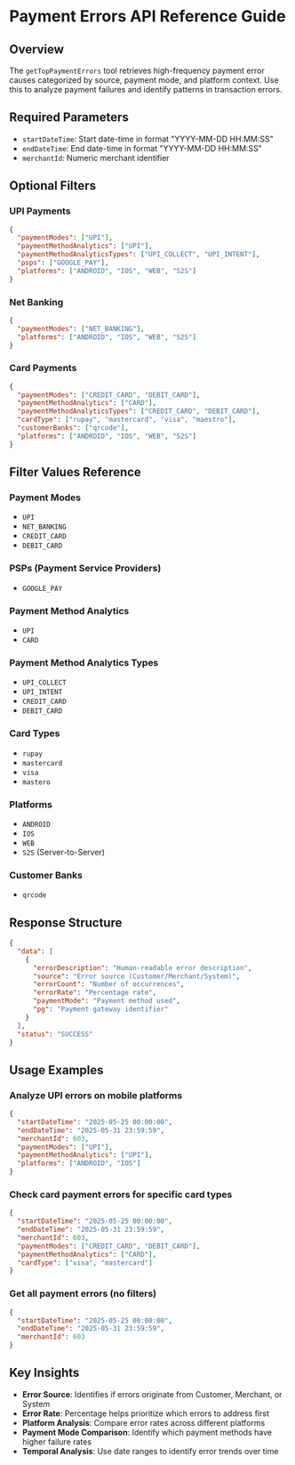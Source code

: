 # Payment Errors API Reference Guide

## Overview

The `getTopPaymentErrors` tool retrieves high-frequency payment error causes categorized by source, payment mode, and platform context. Use this to analyze payment failures and identify patterns in transaction errors.

## Required Parameters

- `startDateTime`: Start date-time in format "YYYY-MM-DD HH:MM:SS"
- `endDateTime`: End date-time in format "YYYY-MM-DD HH:MM:SS"
- `merchantId`: Numeric merchant identifier

## Optional Filters

### UPI Payments

```json
{
  "paymentModes": ["UPI"],
  "paymentMethodAnalytics": ["UPI"],
  "paymentMethodAnalyticsTypes": ["UPI_COLLECT", "UPI_INTENT"],
  "psps": ["GOOGLE_PAY"],
  "platforms": ["ANDROID", "IOS", "WEB", "S2S"]
}
```

### Net Banking

```json
{
  "paymentModes": ["NET_BANKING"],
  "platforms": ["ANDROID", "IOS", "WEB", "S2S"]
}
```

### Card Payments

```json
{
  "paymentModes": ["CREDIT_CARD", "DEBIT_CARD"],
  "paymentMethodAnalytics": ["CARD"],
  "paymentMethodAnalyticsTypes": ["CREDIT_CARD", "DEBIT_CARD"],
  "cardType": ["rupay", "mastercard", "visa", "maestro"],
  "customerBanks": ["qrcode"],
  "platforms": ["ANDROID", "IOS", "WEB", "S2S"]
}
```

## Filter Values Reference

### Payment Modes

- `UPI`
- `NET_BANKING`
- `CREDIT_CARD`
- `DEBIT_CARD`

### PSPs (Payment Service Providers)

- `GOOGLE_PAY`

### Payment Method Analytics

- `UPI`
- `CARD`

### Payment Method Analytics Types

- `UPI_COLLECT`
- `UPI_INTENT`
- `CREDIT_CARD`
- `DEBIT_CARD`

### Card Types

- `rupay`
- `mastercard`
- `visa`
- `mastero`

### Platforms

- `ANDROID`
- `IOS`
- `WEB`
- `S2S` (Server-to-Server)

### Customer Banks

- `qrcode`

## Response Structure

```json
{
  "data": [
    {
      "errorDescription": "Human-readable error description",
      "source": "Error source (Customer/Merchant/System)",
      "errorCount": "Number of occurrences",
      "errorRate": "Percentage rate",
      "paymentMode": "Payment method used",
      "pg": "Payment gateway identifier"
    }
  ],
  "status": "SUCCESS"
}
```

## Usage Examples

### Analyze UPI errors on mobile platforms

```json
{
  "startDateTime": "2025-05-25 00:00:00",
  "endDateTime": "2025-05-31 23:59:59",
  "merchantId": 603,
  "paymentModes": ["UPI"],
  "paymentMethodAnalytics": ["UPI"],
  "platforms": ["ANDROID", "IOS"]
}
```

### Check card payment errors for specific card types

```json
{
  "startDateTime": "2025-05-25 00:00:00",
  "endDateTime": "2025-05-31 23:59:59",
  "merchantId": 603,
  "paymentModes": ["CREDIT_CARD", "DEBIT_CARD"],
  "paymentMethodAnalytics": ["CARD"],
  "cardType": ["visa", "mastercard"]
}
```

### Get all payment errors (no filters)

```json
{
  "startDateTime": "2025-05-25 00:00:00",
  "endDateTime": "2025-05-31 23:59:59",
  "merchantId": 603
}
```

## Key Insights

- **Error Source**: Identifies if errors originate from Customer, Merchant, or System
- **Error Rate**: Percentage helps prioritize which errors to address first
- **Platform Analysis**: Compare error rates across different platforms
- **Payment Mode Comparison**: Identify which payment methods have higher failure rates
- **Temporal Analysis**: Use date ranges to identify error trends over time